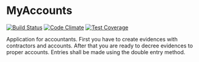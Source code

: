 MyAccounts
==========
[![Build Status](https://travis-ci.org/baniak66/MyAccounts.svg?branch=master)](https://travis-ci.org/baniak66/MyAccounts)
[![Code Climate](https://codeclimate.com/github/baniak66/MyAccounts/badges/gpa.svg)](https://codeclimate.com/github/baniak66/MyAccounts)
[![Test Coverage](https://codeclimate.com/github/baniak66/MyAccounts/badges/coverage.svg)](https://codeclimate.com/github/baniak66/MyAccounts/coverage)

Application for accountants. First you have to create evidences with contractors and accounts. After that you are ready to decree evidences to proper accounts. Entries shall be made using the double entry method.
